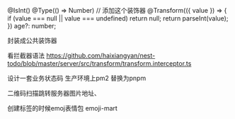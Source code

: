 @IsInt()
  @Type(() => Number)  // 添加这个装饰器
  @Transform(({ value }) => {
    if (value === null || value === undefined) return null;
    return parseInt(value);
  })
  age?: number;

封装成公共装饰器


看拦截器语法
https://github.com/haixiangyan/nest-todo/blob/master/server/src/transform/transform.interceptor.ts


设计一套业务状态码
生产环境上pm2
替换为pnpm


二维码扫描跳转服务器图片地址、




创建标签的时候emoj表情包
emoji-mart







